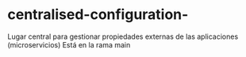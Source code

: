 # centralised-configuration-
Lugar central para gestionar propiedades externas de las aplicaciones (microservicios) 
Está en la rama main
